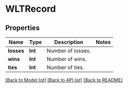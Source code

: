 # WLTRecord

## Properties
Name | Type | Description | Notes
------------ | ------------- | ------------- | -------------
**losses** | **Int** | Number of losses. | 
**wins** | **Int** | Number of wins. | 
**ties** | **Int** | Number of ties. | 

[[Back to Model list]](../README.md#documentation-for-models) [[Back to API list]](../README.md#documentation-for-api-endpoints) [[Back to README]](../README.md)


